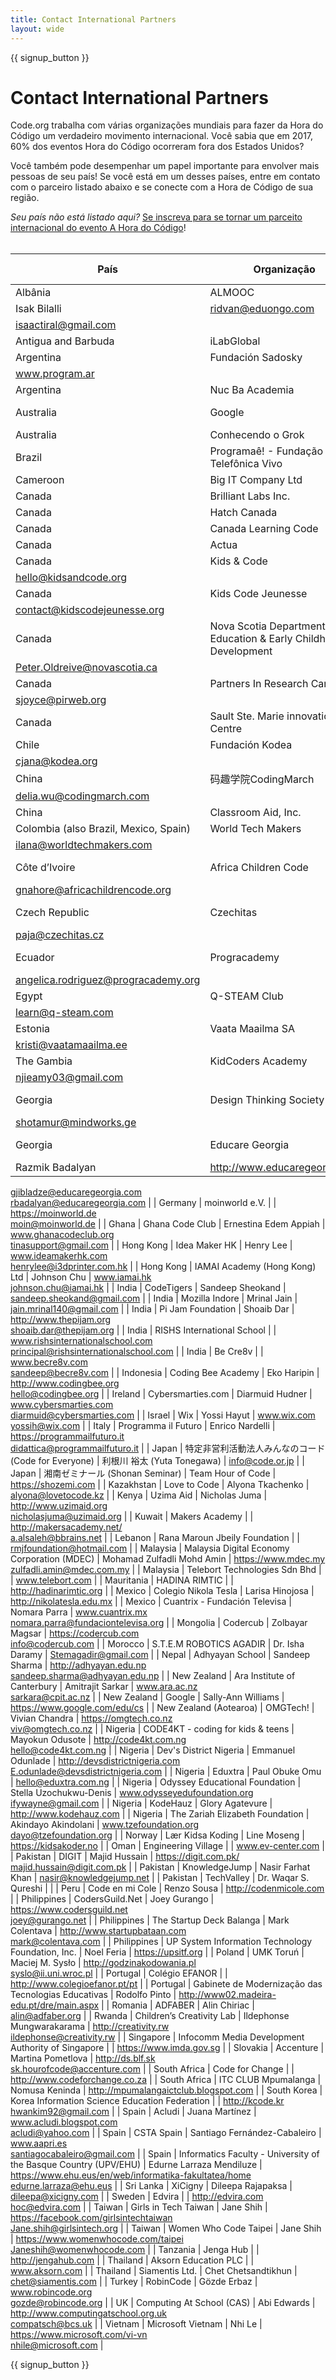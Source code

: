 ```yaml
---
title: Contact International Partners
layout: wide
---
```


<style>
  ul {
    margin: 0px 20px 20px 20px;
  }
</style>

{{ signup_button }}

# Contact International Partners

Code.org trabalha com várias organizações mundiais para fazer da Hora do Código um verdadeiro movimento internacional. Você sabia que em 2017, 60% dos eventos Hora do Código ocorreram fora dos Estados Unidos?

Você também pode desempenhar um papel importante para envolver mais pessoas de seu país! Se você está em um desses países, entre em contato com o parceiro listado abaixo e se conecte com a Hora de Código de sua região.

*Seu país não está listado aqui?* [Se inscreva para se tornar um parceito internacional do evento A Hora do Código](https://goo.gl/forms/PZQEsqvet7yBE5ps2)! <br /> <br />

| País                                  | Organização                                                       | Nome para contato                  | Email ou Website                                                                              |
| ------------------------------------- | ----------------------------------------------------------------- | ---------------------------------- | --------------------------------------------------------------------------------------------- |
| Albânia                               | ALMOOC                                                            | Ridvan Aliu   
Isak Bilalli        | ridvan@eduongo.com   
isaactiral@gmail.com                                                    |
| Antigua and Barbuda                   | iLabGlobal                                                        |                                    | http://ilabglobal.com                                                                         |
| Argentina                             | Fundación Sadosky                                                 |                                    | www.fundacionsadosky.org.ar   
www.program.ar                                                 |
| Argentina                             | Nuc Ba Academia                                                   |                                    | http://academia.nucba.com.ar                                                                  |
| Australia                             | Google                                                            | Marie Efstathiou                   | https://www.google.com/edu/cs                                                                 |
| Australia                             | Conhecendo o Grok                                                 | Jane Abrams                        | https://groklearning.com                                                                      |
| Brazil                                | Programaê! - Fundação Telefônica Vivo                             |                                    | http://programae.org.br/horadocodigo                                                          |
| Cameroon                              | Big IT Company Ltd                                                |                                    |                                                                                               |
| Canada                                | Brilliant Labs Inc.                                               |                                    | https://www.brilliantlabs.ca                                                                  |
| Canada                                | Hatch Canada                                                      |                                    | www.hatchcanada.com                                                                           |
| Canada                                | Canada Learning Code                                              | Carolyn Van                        | https://www.canadalearningcode.ca                                                             |
| Canada                                | Actua                                                             | Tracy Ross                         | www.actua.ca                                                                                  |
| Canada                                | Kids & Code                                                       |                                    | www.kidsandcode.org   
hello@kidsandcode.org                                                  |
| Canada                                | Kids Code Jeunesse                                                | Bry LeBlanc                        | http://kidscodejeunesse.org   
contact@kidscodejeunesse.org                                   |
| Canada                                | Nova Scotia Department of Education & Early Childhood Development | Peter Oldreive                     | http://ednet.ns.ca   
Peter.Oldreive@novascotia.ca                                            |
| Canada                                | Partners In Research Canada                                       | Stacey Joyce                       | www.pirweb.org/en   
sjoyce@pirweb.org                                                        |
| Canada                                | Sault Ste. Marie innovation Centre                                |                                    | https://ssmic.com/                                                                            |
| Chile                                 | Fundación Kodea                                                   | Claudia Jaña                       | http://horadelcodigo.cl   
cjana@kodea.org                                                    |
| China                                 | 码趣学院CodingMarch                                                   | Delia Wu                           | www.codingmarch.com   
delia.wu@codingmarch.com                                               |
| China                                 | Classroom Aid, Inc.                                               |                                    | http://classroom-aid.com/CS4Good                                                              |
| Colombia (also Brazil, Mexico, Spain) | World Tech Makers                                                 | Ilana Milkes                       | http://worldtechmakers.com   
ilana@worldtechmakers.com                                       |
| Côte d’Ivoire                         | Africa Children Code                                              | M. Gnahoré Didier                  | http://www.africachildrencode.org   
gnahore@africachildrencode.org                           |
| Czech Republic                        | Czechitas                                                         | Pavla Randakova                    | https://czechitas.cz   
paja@czechitas.cz                                                     |
| Ecuador                               | Progracademy                                                      | Angelica Rodriguez                 | http://www.progracademy.org   
angelica.rodriguez@progracademy.org                            |
| Egypt                                 | Q-STEAM Club                                                      | Tamer Ragab                        | http://q-steam.com   
learn@q-steam.com                                                       |
| Estonia                               | Vaata Maailma SA                                                  | Kristi Kivilo                      | http://www.vaatamaailma.ee   
kristi@vaatamaailma.ee                                          |
| The Gambia                            | KidCoders Academy                                                 | Amie Njie                          | http://www.kidcodersacademy.gm   
njieamy03@gmail.com                                         |
| Georgia                               | Design Thinking Society                                           | Shota Murtskhvaladze               | http://designthinkingsociety.org.ge   
shotamur@mindworks.ge                                  |
| Georgia                               | Educare Georgia                                                   | George Jibladze   
Razmik Badalyan | http://www.educaregeorgia.org   
gjibladze@educaregeorgia.com   
rbadalyan@educaregeorgia.com |
| Germany                               | moinworld e.V.                                                    |                                    | https://moinworld.de   
moin@moinworld.de                                                     |
| Ghana                                 | Ghana Code Club                                                   | Ernestina Edem Appiah              | www.ghanacodeclub.org   
tinasupport@gmail.com                                                |
| Hong Kong                             | Idea Maker HK                                                     | Henry Lee                          | www.ideamakerhk.com   
henrylee@i3dprinter.com.hk                                             |
| Hong Kong                             | IAMAI Academy (Hong Kong) Ltd                                     | Johnson Chu                        | www.iamai.hk   
johnson.chu@iamai.hk                                                          |
| India                                 | CodeTigers                                                        | Sandeep Sheokand                   | sandeep.sheokand@gmail.com                                                                    |
| India                                 | Mozilla Indore                                                    | Mrinal Jain                        | jain.mrinal140@gmail.com                                                                      |
| India                                 | Pi Jam Foundation                                                 | Shoaib Dar                         | http://www.thepijam.org   
shoaib.dar@thepijam.org                                            |
| India                                 | RISHS International School                                        |                                    | www.rishsinternationalschool.com   
principal@rishsinternationalschool.com                    |
| India                                 | Be Cre8v                                                          |                                    | www.becre8v.com   
sandeep@becre8v.com                                                        |
| Indonesia                             | Coding Bee Academy                                                | Eko Haripin                        | http://www.codingbee.org   
hello@codingbee.org                                               |
| Ireland                               | Cybersmarties.com                                                 | Diarmuid Hudner                    | www.cybersmarties.com   
diarmuid@cybersmarties.com                                           |
| Israel                                | Wix                                                               | Yossi Hayut                        | www.wix.com   
yossih@wix.com                                                                 |
| Italy                                 | Programma il Futuro                                               | Enrico Nardelli                    | https://programmailfuturo.it   
didattica@programmailfuturo.it                                |
| Japan                                 | 特定非営利活動法人みんなのコード (Code for Everyone)                              | 利根川 裕太 (Yuta Tonegawa)             | info@code.or.jp                                                                               |
| Japan                                 | 湘南ゼミナール (Shonan Seminar)                                          | Team Hour of Code                  | https://shozemi.com                                                                           |
| Kazakhstan                            | Love to Code                                                      | Alyona Tkachenko                   | alyona@lovetocode.kz                                                                          |
| Kenya                                 | Uzima Aid                                                         | Nicholas Juma                      | http://www.uzimaid.org   
nicholasjuma@uzimaid.org                                            |
| Kuwait                                | Makers Academy                                                    |                                    | http://makersacademy.net/   
a.alsaleh@bbrains.net                                            |
| Lebanon                               | Rana Maroun Jbeily Foundation                                     |                                    | rmjfoundation@hotmail.com                                                                     |
| Malaysia                              | Malaysia Digital Economy Corporation (MDEC)                       | Mohamad Zulfadli Mohd Amin         | https://www.mdec.my   
zulfadli.amin@mdec.com.my                                              |
| Malaysia                              | Telebort Technologies Sdn Bhd                                     |                                    | www.telebort.com                                                                              |
| Mauritania                            | HADINA RIMTIC                                                     |                                    | http://hadinarimtic.org                                                                       |
| Mexico                                | Colegio Nikola Tesla                                              | Larisa Hinojosa                    | http://nikolatesla.edu.mx                                                                     |
| Mexico                                | Cuantrix - Fundación Televisa                                     | Nomara Parra                       | www.cuantrix.mx   
nomara.parra@fundaciontelevisa.org                                         |
| Mongolia                              | Codercub                                                          | Zolbayar Magsar                    | https://codercub.com   
info@codercub.com                                                     |
| Morocco                               | S.T.E.M ROBOTICS AGADIR                                           | Dr. Isha Daramy                    | Stemagadir@gmail.com                                                                          |
| Nepal                                 | Adhyayan School                                                   | Sandeep Sharma                     | http://adhyayan.edu.np   
sandeep.sharma@adhyayan.edu.np                                      |
| New Zealand                           | Ara Institute of Canterbury                                       | Amitrajit Sarkar                   | www.ara.ac.nz   
sarkara@cpit.ac.nz                                                           |
| New Zealand                           | Google                                                            | Sally-Ann Williams                 | https://www.google.com/edu/cs                                                                 |
| New Zealand (Aotearoa)                | OMGTech!                                                          | Vivian Chandra                     | https://omgtech.co.nz   
viv@omgtech.co.nz                                                    |
| Nigeria                               | CODE4KT - coding for kids & teens                                 | Mayokun Odusote                    | http://code4kt.com.ng   
hello@code4kt.com.ng                                                 |
| Nigeria                               | Dev's District Nigeria                                            | Emmanuel Odunlade                  | http://devsdistrictnigeria.com   
E.odunlade@devsdistrictnigeria.com                          |
| Nigeria                               | Eduxtra                                                           | Paul Obuke Omu                     | hello@eduxtra.com.ng                                                                          |
| Nigeria                               | Odyssey Educational Foundation                                    | Stella Uzochukwu-Denis             | www.odysseyedufoundation.org   
ifywayne@gmail.com                                            |
| Nigeria                               | KodeHauz                                                          | Glory Agatevure                    | http://www.kodehauz.com                                                                       |
| Nigeria                               | The Zariah Elizabeth Foundation                                   | Akindayo Akindolani                | www.tzefoundation.org   
dayo@tzefoundation.org                                               |
| Norway                                | Lær Kidsa Koding                                                  | Line Moseng                        | https://kidsakoder.no                                                                         |
| Oman                                  | Engineering Village                                               |                                    | www.ev-center.com                                                                             |
| Pakistan                              | DIGIT                                                             | Majid Hussain                      | https://digit.com.pk/   
majid.hussain@digit.com.pk                                           |
| Pakistan                              | KnowledgeJump                                                     | Nasir Farhat Khan                  | nasir@knowledgejump.net                                                                       |
| Pakistan                              | TechValley                                                        | Dr. Waqar S. Qureshi               |                                                                                               |
| Peru                                  | Code en mi Cole                                                   | Renzo Sousa                        | http://codenmicole.com                                                                        |
| Philippines                           | CodersGuild.Net                                                   | Joey Gurango                       | https://www.codersguild.net   
joey@gurango.net                                               |
| Philippines                           | The Startup Deck Balanga                                          | Mark Colentava                     | http://www.startupbataan.com   
mark@colentava.com                                            |
| Philippines                           | UP System Information Technology Foundation, Inc.                 | Noel Feria                         | https://upsitf.org                                                                            |
| Poland                                | UMK Toruń                                                         | Maciej M. Sysło                    | http://godzinakodowania.pl   
syslo@ii.uni.wroc.pl                                            |
| Portugal                              | Colégio EFANOR                                                    |                                    | http://www.colegioefanor.pt/pt                                                                |
| Portugal                              | Gabinete de Modernização das Tecnologias Educativas               | Rodolfo Pinto                      | http://www02.madeira-edu.pt/dre/main.aspx                                                     |
| Romania                               | ADFABER                                                           | Alin Chiriac                       | alin@adfaber.org                                                                              |
| Rwanda                                | Children’s Creativity Lab                                         | Ildephonse Mungwarakarama          | http://creativity.rw   
ildephonse@creativity.rw                                              |
| Singapore                             | Infocomm Media Development Authority of Singapore                 |                                    | https://www.imda.gov.sg                                                                       |
| Slovakia                              | Accenture                                                         | Martina Pometlova                  | http://ds.blf.sk   
sk.hourofcode@accenture.com                                               |
| South Africa                          | Code for Change                                                   |                                    | http://www.codeforchange.co.za                                                                |
| South Africa                          | ITC CLUB Mpumalanga                                               | Nomusa Keninda                     | http://mpumalangaictclub.blogspot.com                                                         |
| South Korea                           | Korea Information Science Education Federation                    |                                    | http://kcode.kr   
hwankim92@gmail.com                                                        |
| Spain                                 | Acludi                                                            | Juana Martínez                     | www.acludi.blogspot.com   
acludi@yahoo.com                                                   |
| Spain                                 | CSTA Spain                                                        | Santiago Fernández-Cabaleiro       | www.aapri.es   
santiagocabaleiro@gmail.com                                                   |
| Spain                                 | Informatics Faculty - University of the Basque Country (UPV/EHU)  | Edurne Larraza Mendiluze           | https://www.ehu.eus/en/web/informatika-fakultatea/home   
edurne.larraza@ehu.eus              |
| Sri Lanka                             | XiCigny                                                           | Dileepa Rajapaksa                  | dileepa@xicigny.com                                                                           |
| Sweden                                | Edvira                                                            |                                    | http://edvira.com   
hoc@edvira.com                                                           |
| Taiwan                                | Girls in Tech Taiwan                                              | Jane Shih                          | https://facebook.com/girlsintechtaiwan   
Jane.shih@girlsintech.org                           |
| Taiwan                                | Women Who Code Taipei                                             | Jane Shih                          | https://www.womenwhocode.com/taipei   
Janeshih@womenwhocode.com                              |
| Tanzania                              | Jenga Hub                                                         |                                    | http://jengahub.com                                                                           |
| Thailand                              | Aksorn Education PLC                                              |                                    | www.aksorn.com                                                                                |
| Thailand                              | Siamentis Ltd.                                                    | Chet Chetsandtikhun                | chet@siamentis.com                                                                            |
| Turkey                                | RobinCode                                                         | Gözde Erbaz                        | www.robincode.org   
gozde@robincode.org                                                      |
| UK                                    | Computing At School (CAS)                                         | Abi Edwards                        | http://www.computingatschool.org.uk   
compatsch@bcs.uk                                       |
| Vietnam                               | Microsoft Vietnam                                                 | Nhi Le                             | https://www.microsoft.com/vi-vn   
nhile@microsoft.com                                        |


{{ signup_button }}
